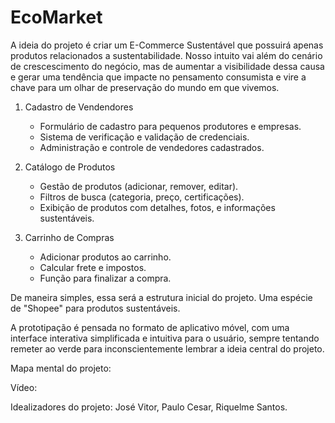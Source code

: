 # EcoMarket
A ideia do projeto é criar um E-Commerce Sustentável que possuirá apenas produtos relacionados a sustentabilidade. Nosso intuito vai além do cenário de crescescimento do negócio, mas de aumentar a visibilidade dessa causa e gerar uma tendência que impacte no pensamento consumista e vire a chave para um olhar de preservação do mundo em que vivemos.

1. Cadastro de Vendendores
   - Formulário de cadastro para pequenos produtores e empresas.
   - Sistema de verificação e validação de credenciais.
   - Administração e controle de vendedores cadastrados.

2. Catálogo de Produtos
   - Gestão de produtos (adicionar, remover, editar).
   - Filtros de busca (categoria, preço, certificações).
   - Exibição de produtos com detalhes, fotos, e informações sustentáveis.

3. Carrinho de Compras
   - Adicionar produtos ao carrinho.
   - Calcular frete e impostos.
   - Função para finalizar a compra.
  
De maneira simples, essa será a estrutura inicial do projeto. Uma espécie de "Shopee" para produtos sustentáveis.

A prototipação é pensada no formato de aplicativo móvel, com uma interface interativa simplificada e intuitiva para o usuário, sempre tentando remeter ao verde para inconscientemente lembrar a ideia central do projeto. 

Mapa mental do projeto:


Vídeo:

Idealizadores do projeto: José Vitor, Paulo Cesar, Riquelme Santos.
